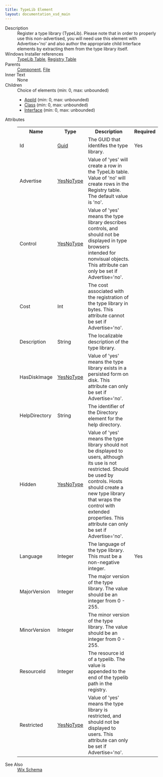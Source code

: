 ```yaml
---
title: TypeLib Element
layout: documentation_xsd_main
---
```

<dl>
  <dt>Description</dt>
  <dd>                 Register a type library (TypeLib).  Please note that in order to properly use this                 non-advertised, you will need use this element with Advertise='no' and also author the                 appropriate child Interface elements by extracting them from the type library itself.             </dd>
  <dt>Windows Installer references</dt>
  <dd>
    <a href="http://msdn.microsoft.com/library/aa372092.aspx" target="_blank">TypeLib Table</a>, <a href="http://msdn.microsoft.com/library/aa371168.aspx" target="_blank">Registry Table</a></dd>
  <dt>Parents</dt>
  <dd>
    <a href="../wix/component">Component</a>, <a href="../wix/file">File</a></dd>
  <dt>Inner Text</dt>
  <dd>None</dd>
  <dt>Children</dt>
  <dd>Choice of elements (min: 0, max: unbounded)<ul><li><a href="../wix/appid">AppId</a> (min: 0, max: unbounded)</li><li><a href="../wix/class">Class</a> (min: 0, max: unbounded)</li><li><a href="../wix/interface">Interface</a> (min: 0, max: unbounded)</li></ul></dd>
  <dt>Attributes</dt>
  <dd>
    <table cellspacing="0" cellpadding="0" class="schema">
      <tr>
        <th width="15%">Name</th>
        <th width="15%">Type</th>
        <th width="65%">Description</th>
        <th width="15%">Required</th>
      </tr>
      <tr>
        <td>Id</td>
        <td><a href="../wix/simple_type_guid">Guid</a></td>
        <td>The GUID that identifes the type library.</td>
        <td>Yes</td>
      </tr>
      <tr>
        <td>Advertise</td>
        <td><a href="../wix/simple_type_yesnotype">YesNoType</a></td>
        <td>                     Value of 'yes' will create a row in the TypeLib table.                     Value of 'no' will create rows in the Registry table.                     The default value is 'no'.                 </td>
        <td>&nbsp;</td>
      </tr>
      <tr>
        <td>Control</td>
        <td><a href="../wix/simple_type_yesnotype">YesNoType</a></td>
        <td>                     Value of 'yes' means the type library describes controls, and should not be displayed in type browsers intended for nonvisual objects.                     This attribute can only be set if Advertise='no'.                 </td>
        <td>&nbsp;</td>
      </tr>
      <tr>
        <td>Cost</td>
        <td>Int</td>
        <td>                     The cost associated with the registration of the type library in bytes.  This attribute cannot be set if Advertise='no'.                 </td>
        <td>&nbsp;</td>
      </tr>
      <tr>
        <td>Description</td>
        <td>String</td>
        <td>The localizable description of the type library.</td>
        <td>&nbsp;</td>
      </tr>
      <tr>
        <td>HasDiskImage</td>
        <td><a href="../wix/simple_type_yesnotype">YesNoType</a></td>
        <td>                     Value of 'yes' means the type library exists in a persisted form on disk.  This attribute can only be set if Advertise='no'.                 </td>
        <td>&nbsp;</td>
      </tr>
      <tr>
        <td>HelpDirectory</td>
        <td>String</td>
        <td>The identifier of the Directory element for the help directory.</td>
        <td>&nbsp;</td>
      </tr>
      <tr>
        <td>Hidden</td>
        <td><a href="../wix/simple_type_yesnotype">YesNoType</a></td>
        <td>                     Value of 'yes' means the type library should not be displayed to users, although its use is not restricted.                     Should be used by controls.  Hosts should create a new type library that wraps the control with extended properties.                     This attribute can only be set if Advertise='no'.                 </td>
        <td>&nbsp;</td>
      </tr>
      <tr>
        <td>Language</td>
        <td>Integer</td>
        <td>The language of the type library.  This must be a non-negative integer.</td>
        <td>Yes</td>
      </tr>
      <tr>
        <td>MajorVersion</td>
        <td>Integer</td>
        <td>The major version of the type library.  The value should be an integer from 0 - 255.</td>
        <td>&nbsp;</td>
      </tr>
      <tr>
        <td>MinorVersion</td>
        <td>Integer</td>
        <td>The minor version of the type library.  The value should be an integer from 0 - 255.</td>
        <td>&nbsp;</td>
      </tr>
      <tr>
        <td>ResourceId</td>
        <td>Integer</td>
        <td>The resource id of a typelib.  The value is appended to the end of the typelib path in the registry.</td>
        <td>&nbsp;</td>
      </tr>
      <tr>
        <td>Restricted</td>
        <td><a href="../wix/simple_type_yesnotype">YesNoType</a></td>
        <td>                     Value of 'yes' means the type library is restricted, and should not be displayed to users.  This attribute can only be set if Advertise='no'.                 </td>
        <td>&nbsp;</td>
      </tr>
    </table>
  </dd>
  <dt>See Also</dt>
  <dd>
    <a href="../wix">Wix Schema</a>
  </dd>
</dl>

